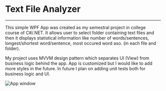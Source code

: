 # Text File Analyzer
-----------
This simple WPF App was created as my semestral project in college course of C#/.NET. It allows user to select folder containing text files and then it displays statistical information like number of words/sentences, longest/shortest word/sentence, most occured word aso. (in each file and folder).

My project uses MVVM design pattern which separates UI (View) from business logic behind the app. App is customized but I would like to add more styles in the future. In future I plan on adding unit tests both for business logic and UI.

<img src="https://i.ibb.co/wyvNqQC/textfileanalyzer.png" alt="App window">
